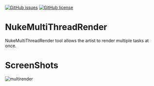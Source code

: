 [![GitHub issues](https://img.shields.io/github/issues/rameshbabuvfx/NukeMultiThreadRender?style=plastic)](https://github.com/rameshbabuvfx/NukeMultiThreadRender/issues) [![GitHub license](https://img.shields.io/github/license/rameshbabuvfx/NukeMultiThreadRender)](https://github.com/rameshbabuvfx/NukeMultiThreadRender)
# NukeMultiThreadRender

NukeMultiThreadRender tool allows the artist to render multiple tasks at once.

# ScreenShots
![multirender](https://user-images.githubusercontent.com/73053972/139415933-edb604ed-d757-46de-8513-ba15019e2da6.png)


